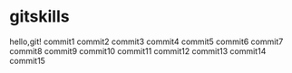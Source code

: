 # gitskills
hello,git!
commit1
commit2
commit3
commit4
commit5
commit6
commit7
commit8
commit9
commit10
commit11
commit12
commit13
commit14
commit15
